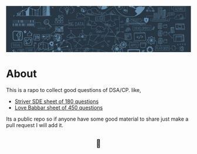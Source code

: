 <img width=1920 src="./images/dsa%20wallpaper-1.png">

# **About**

This is a rapo to collect good questions of DSA/CP.
like,

- [Striver SDE sheet of 180 questions](https://github.com/Aniumbott/Some-good-DSA-questions/blob/master/docs/Striver%20SDE%20Sheet.pdf)
- [Love Babbar sheet of 450 questions](https://github.com/Aniumbott/Some-good-DSA-questions/blob/master/docs/LOVE%20BABBAR%20450.pdf)

Its a public repo so if anyone have some good material to share just make a pull request I will add it.

<h2 align=center>🤗</h2>
